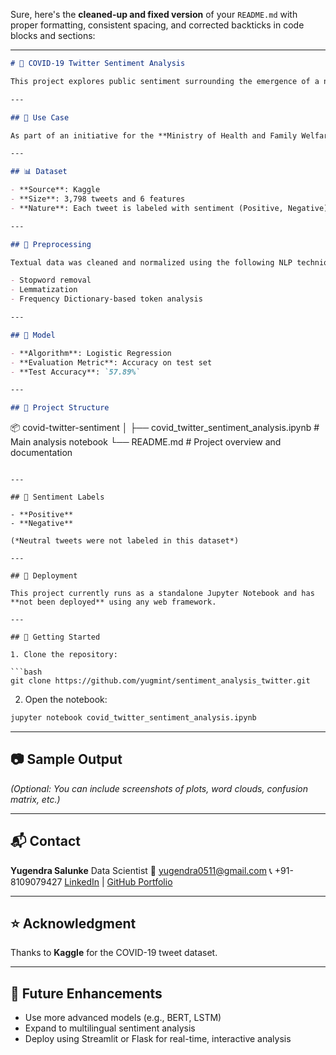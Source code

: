 Sure, here's the **cleaned-up and fixed version** of your `README.md` with proper formatting, consistent spacing, and corrected backticks in code blocks and sections:

---

```markdown
# 🦠 COVID-19 Twitter Sentiment Analysis

This project explores public sentiment surrounding the emergence of a new COVID-19 strain using Twitter data. With rising concern over rapid public reactions—such as panic buying or misinformation—the goal is to leverage Natural Language Processing (NLP) techniques to analyze real-time sentiment expressed on social media, helping health authorities make informed decisions.

---

## 📌 Use Case

As part of an initiative for the **Ministry of Health and Family Welfare**, this analysis aims to determine **how people are reacting to a newly detected COVID-19 strain**. Traditional survey methods are often too slow in fast-changing scenarios like a pandemic. Instead, this project taps into Twitter data to quickly assess public mood and sentiment.

---

## 📊 Dataset

- **Source**: Kaggle  
- **Size**: 3,798 tweets and 6 features  
- **Nature**: Each tweet is labeled with sentiment (Positive, Negative)

---

## 🧹 Preprocessing

Textual data was cleaned and normalized using the following NLP techniques:

- Stopword removal  
- Lemmatization  
- Frequency Dictionary-based token analysis

---

## 🤖 Model

- **Algorithm**: Logistic Regression  
- **Evaluation Metric**: Accuracy on test set  
- **Test Accuracy**: `57.89%`

---

## 📁 Project Structure

```

📦 covid-twitter-sentiment
│
├── covid\_twitter\_sentiment\_analysis.ipynb  # Main analysis notebook
└── README.md                               # Project overview and documentation

````

---

## 💬 Sentiment Labels

- **Positive**  
- **Negative**

(*Neutral tweets were not labeled in this dataset*)

---

## 🚀 Deployment

This project currently runs as a standalone Jupyter Notebook and has **not been deployed** using any web framework.

---

## 📌 Getting Started

1. Clone the repository:

```bash
git clone https://github.com/yugmint/sentiment_analysis_twitter.git
````

2. Open the notebook:

```bash
jupyter notebook covid_twitter_sentiment_analysis.ipynb
```

---

## 📷 Sample Output

*(Optional: You can include screenshots of plots, word clouds, confusion matrix, etc.)*

---

## 📬 Contact

**Yugendra Salunke**
Data Scientist
📧 [yugendra0511@gmail.com](mailto:yugendra0511@gmail.com)
📞 +91-8109079427
[LinkedIn](https://www.linkedin.com/in/yugendra-salunke/) | [GitHub Portfolio](https://github.com/yugmint)

---

## ⭐️ Acknowledgment

Thanks to **Kaggle** for the COVID-19 tweet dataset.

---

## 🔮 Future Enhancements

* Use more advanced models (e.g., BERT, LSTM)
* Expand to multilingual sentiment analysis
* Deploy using Streamlit or Flask for real-time, interactive analysis

```


```
